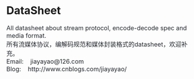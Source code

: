 # DataSheet
<div id="spnEditorSign" style="position:relative;zoom:1"><span style="color: rgb(36, 41, 46); font-family: -apple-system, BlinkMacSystemFont, &quot;Segoe UI&quot;, Helvetica, Arial, sans-serif, &quot;Apple Color Emoji&quot;, &quot;Segoe UI Emoji&quot;, &quot;Segoe UI Symbol&quot;; font-size: 16px;">All datasheet about stream protocol, encode-decode spec and media format.</span><div style="clear:both"></div></div><div id="spnEditorSign" style="position:relative;zoom:1"><span style="color: rgb(36, 41, 46); font-family: -apple-system, BlinkMacSystemFont, &quot;Segoe UI&quot;, Helvetica, Arial, sans-serif, &quot;Apple Color Emoji&quot;, &quot;Segoe UI Emoji&quot;, &quot;Segoe UI Symbol&quot;; font-size: 16px;">所有流媒体协议，编解码规范和媒体封装格式的datasheet，欢迎补充。</span></div><div id="spnEditorSign" style="position:relative;zoom:1"><div id="spnEditorSign" style="position:relative;zoom:1"><font color="#24292e" face="-apple-system, BlinkMacSystemFont, Segoe UI, Helvetica, Arial, sans-serif, Apple Color Emoji, Segoe UI Emoji, Segoe UI Symbol"><span style="font-size: 16px;">Email:<span class="Apple-tab-span" style="white-space:pre">	</span>jiayayao@126.com</span></font></div><div id="spnEditorSign" style="position:relative;zoom:1"><font color="#24292e" face="-apple-system, BlinkMacSystemFont, Segoe UI, Helvetica, Arial, sans-serif, Apple Color Emoji, Segoe UI Emoji, Segoe UI Symbol"><span style="font-size: 16px;">Blog:<span class="Apple-tab-span" style="white-space:pre">	</span>http://www.cnblogs.com/jiayayao/</span></font></div></div>
